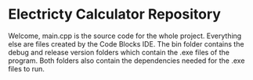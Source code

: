 # Electricty Calculator Repository

Welcome, main.cpp is the source code for the whole project. Everything else are files created by the Code Blocks IDE. The bin folder contains the debug and release version folders which contain the .exe files of the program. Both folders also contain the dependencies needed for the .exe files to run.

